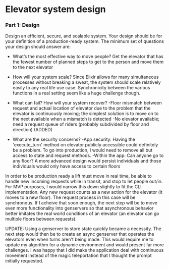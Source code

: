 Elevator system design
======================
### Part 1: Design

Design an efficient, secure, and scalable system. Your design should be for your
definition of a production-ready system. The minimum set of questions your
design should answer are:

- What’s the most effective way to move people?
  Get the elevator that has the fewest number of planned steps to get to the person and move them to the next elevator

- How will your system scale?
  Since Elixir allows for many simultaneous processes without breaking a sweat, the system should scale relatively easily to any real life use case. Synchronicity between the various functions in a real setting seem like a huge challenge though.

- What can fail? How will your system recover?
  -Floor mismatch between request and actual location of elevator due to the problem that the elevator is continuously moving; the simplest solution is to move on to the next available when a mismatch is detected
  -No elevator available; need a request queue of riders (probably subdivided by floor and direction) (ADDED)

- What are the security concerns?
  -App security: Having the 'execute_turn' method on elevator publicly accessible could definitely be a problem. To go into production, I would need to remove all but access to state and request methods.
  -Within the app: Can anyone go to any floor? A more advanced design would persist individuals and those individuals would only have access to certain floors


In order to be production ready a lift must move in real time, be able to handle new incoming requests while in transit, and stop to let people out/in.  For MVP purposes, I would narrow this down slightly to fit the CLI implementation.  Any new request counts as a new action for the elevator (it moves to a new floor).  The request process in this case will be synchronous.  If I acheive that soon enough, the next step will be to move even more functionality into genservers so that asynchronous behavior better imitates the real world conditions of an elevator (an elevator can go multiple floors between requests).

UPDATE: Using a genserver to store state quickly became a necessity.  The next step would then be to create an async genserver that operates the elevators even when turns aren't being made.  This would require me to update my algorithm for a dynamic environment and would present far more challenges.  I was happy that I did make the application deal with continuous movement instead of the magic teleportation that I thought the prompt initially requested.
